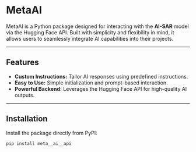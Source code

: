 # MetaAI

MetaAI is a Python package designed for interacting with the **AI-SAR** model via the Hugging Face API. Built with simplicity and flexibility in mind, it allows users to seamlessly integrate AI capabilities into their projects.

---

## Features
- **Custom Instructions:** Tailor AI responses using predefined instructions.
- **Easy to Use:** Simple initialization and prompt-based interaction.
- **Powerful Backend:** Leverages the Hugging Face API for high-quality AI outputs.

---

## Installation

Install the package directly from PyPI:

```bash
pip install meta__ai__api
